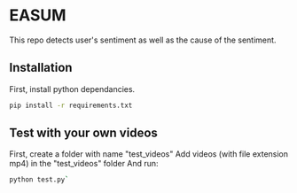 # EASUM
This repo detects user's sentiment as well as the cause of the sentiment.

## Installation
First, install python dependancies.
```bash
pip install -r requirements.txt
```

## Test with your own videos
First, create a folder with name "test_videos"
Add videos (with file extension mp4) in the "test_videos" folder
And run: 
```bash
python test.py`
```
